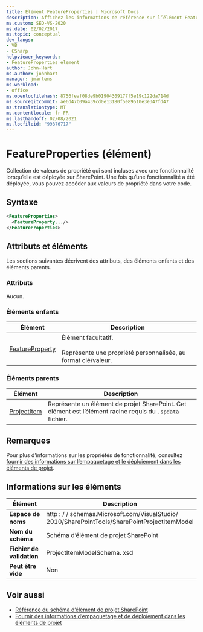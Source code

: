 ```yaml
---
title: Élément FeatureProperties | Microsoft Docs
description: Affichez les informations de référence sur l’élément FeatureProperties, qui est un élément dans le schéma d’élément de projet SharePoint.
ms.custom: SEO-VS-2020
ms.date: 02/02/2017
ms.topic: conceptual
dev_langs:
- VB
- CSharp
helpviewer_keywords:
- FeatureProperties element
author: John-Hart
ms.author: johnhart
manager: jmartens
ms.workload:
- office
ms.openlocfilehash: 8756feaf08de9b01904309177f5e19c122da714d
ms.sourcegitcommit: ae6d47b09a439cd0e13180f5e89510e3e347fd47
ms.translationtype: MT
ms.contentlocale: fr-FR
ms.lasthandoff: 02/08/2021
ms.locfileid: "99876717"
---
```

# <a name="featureproperties-element"></a>FeatureProperties (élément)
  Collection de valeurs de propriété qui sont incluses avec une fonctionnalité lorsqu’elle est déployée sur SharePoint. Une fois qu’une fonctionnalité a été déployée, vous pouvez accéder aux valeurs de propriété dans votre code.

## <a name="syntax"></a>Syntaxe

```xml
<FeatureProperties>
  <FeatureProperty.../>
</FeatureProperties>
```

## <a name="attributes-and-elements"></a>Attributs et éléments
 Les sections suivantes décrivent des attributs, des éléments enfants et des éléments parents.

### <a name="attributes"></a>Attributs
 Aucun.

### <a name="child-elements"></a>Éléments enfants

|Élément|Description|
|-------------|-----------------|
|[FeatureProperty](../sharepoint/featureproperty-element.md)|Élément facultatif.<br /><br /> Représente une propriété personnalisée, au format clé/valeur.|

### <a name="parent-elements"></a>Éléments parents

|Élément|Description|
|-------------|-----------------|
|[ProjectItem](../sharepoint/projectitem-element.md)|Représente un élément de projet SharePoint. Cet élément est l’élément racine requis du `.spdata` fichier.|

## <a name="remarks"></a>Remarques
 Pour plus d’informations sur les propriétés de fonctionnalité, consultez [fournir des informations sur l’empaquetage et le déploiement dans les éléments de projet](../sharepoint/providing-packaging-and-deployment-information-in-project-items.md).

## <a name="element-information"></a>Informations sur les éléments

|Élément|Description|
|-------------|-----------------|
|**Espace de noms**|http : \/ \/ schemas.Microsoft.com/VisualStudio/<br>2010/SharePointTools/SharePointProjectItemModel|
|**Nom du schéma**|Schéma d’élément de projet SharePoint|
|**Fichier de validation**|ProjectItemModelSchema. xsd|
|**Peut être vide**|Non|

## <a name="see-also"></a>Voir aussi
- [Référence du schéma d’élément de projet SharePoint](../sharepoint/sharepoint-project-item-schema-reference.md)
- [Fournir des informations d’empaquetage et de déploiement dans les éléments de projet](../sharepoint/providing-packaging-and-deployment-information-in-project-items.md)
